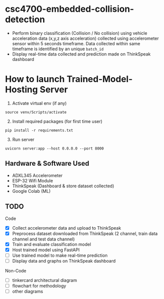 # csc4700-embedded-collision-detection
- Perform binary classification (Collision / No collision) using vehicle acceleration data (x,y,z axis acceleration) collected using accelerometer sensor within 5 seconds timeframe. Data collected within same timeframe is identified by an unique `batch_id`
- Display real-time data collected and prediction made on ThinkSpeak dashboard

# How to launch Trained-Model-Hosting Server
1. Activate virtual env (if any)
```
source venv/Scripts/activate
```
2. Install required packages (for first time user)
```
pip install -r requirements.txt
```
3. Run server
```
uvicorn server:app --host 0.0.0.0 --port 8000
```

## Hardware & Software Used
- ADXL345 Accelerometer
- ESP-32 Wifi Module
- ThinkSpeak (Dashboard & store dataset collected)
- Google Colab (ML)

## TODO
Code
- [x] Collect accelerometer data and upload to ThinkSpeak
- [x] Preprocess dataset downloaded from ThinkSpeak (2 channel, train data channel and test data channel)
- [x] Train and evaluate classification model
- [x] Host trained model using FastAPI
- [ ] Use trained model to make real-time prediction
- [ ] Display data and graphs on ThinkSpeak dashboard

Non-Code
- [ ] tinkercard architectural diagram
- [ ] flowchart for methodology
- [ ] other diagrams